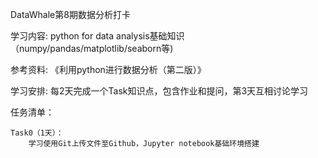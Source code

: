 DataWhale第8期数据分析打卡

学习内容:
	python for data analysis基础知识（numpy/pandas/matplotlib/seaborn等)

参考资料:
	《利用python进行数据分析（第二版）》

学习安排:
	每2天完成一个Task知识点，包含作业和提问，第3天互相讨论学习

任务清单：

	Task0（1天）：
		学习使用Git上传文件至Github，Jupyter notebook基础环境搭建

